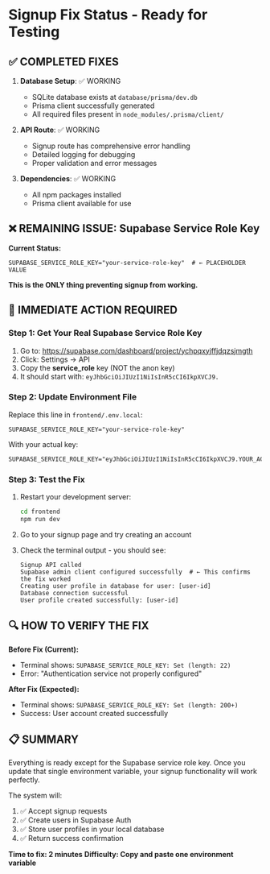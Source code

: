 # Signup Fix Status - Ready for Testing

## ✅ COMPLETED FIXES

1. **Database Setup**: ✅ WORKING
   - SQLite database exists at `database/prisma/dev.db`
   - Prisma client successfully generated
   - All required files present in `node_modules/.prisma/client/`

2. **API Route**: ✅ WORKING
   - Signup route has comprehensive error handling
   - Detailed logging for debugging
   - Proper validation and error messages

3. **Dependencies**: ✅ WORKING
   - All npm packages installed
   - Prisma client available for use

## ❌ REMAINING ISSUE: Supabase Service Role Key

**Current Status:**
```env
SUPABASE_SERVICE_ROLE_KEY="your-service-role-key"  # ← PLACEHOLDER VALUE
```

**This is the ONLY thing preventing signup from working.**

## 🚀 IMMEDIATE ACTION REQUIRED

### Step 1: Get Your Real Supabase Service Role Key
1. Go to: https://supabase.com/dashboard/project/ychpqxyjffjdqzsjmgth
2. Click: Settings → API
3. Copy the **service_role** key (NOT the anon key)
4. It should start with: `eyJhbGciOiJIUzI1NiIsInR5cCI6IkpXVCJ9.`

### Step 2: Update Environment File
Replace this line in `frontend/.env.local`:
```env
SUPABASE_SERVICE_ROLE_KEY="your-service-role-key"
```

With your actual key:
```env
SUPABASE_SERVICE_ROLE_KEY="eyJhbGciOiJIUzI1NiIsInR5cCI6IkpXVCJ9.YOUR_ACTUAL_KEY_HERE"
```

### Step 3: Test the Fix
1. Restart your development server:
   ```bash
   cd frontend
   npm run dev
   ```

2. Go to your signup page and try creating an account

3. Check the terminal output - you should see:
   ```
   Signup API called
   Supabase admin client configured successfully  # ← This confirms the fix worked
   Creating user profile in database for user: [user-id]
   Database connection successful
   User profile created successfully: [user-id]
   ```

## 🔍 HOW TO VERIFY THE FIX

**Before Fix (Current):**
- Terminal shows: `SUPABASE_SERVICE_ROLE_KEY: Set (length: 22)`
- Error: "Authentication service not properly configured"

**After Fix (Expected):**
- Terminal shows: `SUPABASE_SERVICE_ROLE_KEY: Set (length: 200+)`
- Success: User account created successfully

## 📋 SUMMARY

Everything is ready except for the Supabase service role key. Once you update that single environment variable, your signup functionality will work perfectly.

The system will:
1. ✅ Accept signup requests
2. ✅ Create users in Supabase Auth
3. ✅ Store user profiles in your local database
4. ✅ Return success confirmation

**Time to fix: 2 minutes**
**Difficulty: Copy and paste one environment variable**
